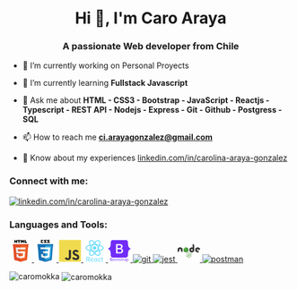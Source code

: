 <h1 align="center">Hi 👋, I'm Caro Araya</h1>
<h3 align="center">A passionate Web developer from Chile</h3>

- 🔭 I’m currently working on Personal Proyects

- 🌱 I’m currently learning **Fullstack Javascript**

- 💬 Ask me about **HTML - CSS3 - Bootstrap - JavaScript - Reactjs - Typescript - REST API - Nodejs - Express - Git - Github - Postgress - SQL**

- 📫 How to reach me **ci.arayagonzalez@gmail.com**

- 📄 Know about my experiences [linkedin.com/in/carolina-araya-gonzalez](linkedin.com/in/carolina-araya-gonzalez)

<h3 align="left">Connect with me:</h3>
<p align="left">
<a href="https://linkedin.com/in/linkedin.com/in/carolina-araya-gonzalez" target="blank"><img align="center" src="https://raw.githubusercontent.com/rahuldkjain/github-profile-readme-generator/master/src/images/icons/Social/linked-in-alt.svg" alt="linkedin.com/in/carolina-araya-gonzalez" height="30" width="40" /></a>
</p>

<h3 align="left">Languages and Tools:</h3>
<p align="left"> 
<a href="https://www.w3.org/html/" target="_blank" rel="noreferrer"> <img src="https://raw.githubusercontent.com/devicons/devicon/master/icons/html5/html5-original-wordmark.svg" alt="html5" width="40" height="40"/> </a> 
<a href="https://www.w3schools.com/css/" target="_blank" rel="noreferrer"> <img src="https://raw.githubusercontent.com/devicons/devicon/master/icons/css3/css3-original-wordmark.svg" alt="css3" width="40" height="40"/> </a> 
<a href="https://developer.mozilla.org/en-US/docs/Web/JavaScript" target="_blank" rel="noreferrer"> <img src="https://raw.githubusercontent.com/devicons/devicon/master/icons/javascript/javascript-original.svg" alt="javascript" width="40" height="40"/> </a> 
<a href="https://reactjs.org/" target="_blank" rel="noreferrer"> <img src="https://raw.githubusercontent.com/devicons/devicon/master/icons/react/react-original-wordmark.svg" alt="react" width="40" height="40"/> </a> 
<a href="https://getbootstrap.com" target="_blank" rel="noreferrer"> <img src="https://raw.githubusercontent.com/devicons/devicon/master/icons/bootstrap/bootstrap-plain-wordmark.svg" alt="bootstrap" width="40" height="40"/> </a> 
<a href="https://git-scm.com/" target="_blank" rel="noreferrer"> <img src="https://www.vectorlogo.zone/logos/git-scm/git-scm-icon.svg" alt="git" width="40" height="40"/> </a> 
<a href="https://jestjs.io" target="_blank" rel="noreferrer"> <img src="https://www.vectorlogo.zone/logos/jestjsio/jestjsio-icon.svg" alt="jest" width="40" height="40"/> </a> 
<a href="https://nodejs.org" target="_blank" rel="noreferrer"> <img src="https://raw.githubusercontent.com/devicons/devicon/master/icons/nodejs/nodejs-original-wordmark.svg" alt="nodejs" width="40" height="40"/> </a> 
<a href="https://postman.com" target="_blank" rel="noreferrer"> <img src="https://www.vectorlogo.zone/logos/getpostman/getpostman-icon.svg" alt="postman" width="40" height="40"/> </a> 



</p>

<p><img align="left" src="https://github-readme-stats.vercel.app/api/top-langs?username=caromokka&show_icons=true&locale=en&layout=compact" alt="caromokka" /></p>

<p>&nbsp;<img align="center" src="https://github-readme-stats.vercel.app/api?username=caromokka&show_icons=true&locale=en" alt="caromokka" /></p>

